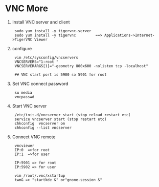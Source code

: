 VNC More
================

1. Install VNC server and client

        sudo yum install -y tigervnc-server
        sudo yum install -y tigervnc         ==> Applications->Internet->TigerVNC Viewer

2. configure

        vim /etc/sysconfig/vncservers
        VNCSERVERS="1:root "
        VNCSERVERARGS[1]="-geometry 800x600 -nolisten tcp -localhost"

        ## VNC start port is 5900 so 5901 for root

3. Set VNC connect password

        su media
        vncpasswd

4. Start VNC server

        /etc/init.d/vncserver start (stop reload restart etc)
        service vncserver start (stop restart etc)
        chkconfig  vncserver on
        chkconfig --list vncserver

5. Connect VNC remote

        vncviewer
        IP:0  =>for root
        IP:1  =>for user

        IP:5901 => for root
        IP:5902 => for user

        vim /root/.vnc/xstartup
        twm& => "startkde &" or"gnome-session &"
